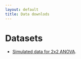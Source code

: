 ```yaml
---
layout: default
title: Data downlods
---
```


# Datasets

* [Simulated data for 2x2 ANOVA](data/anova_data.csv).